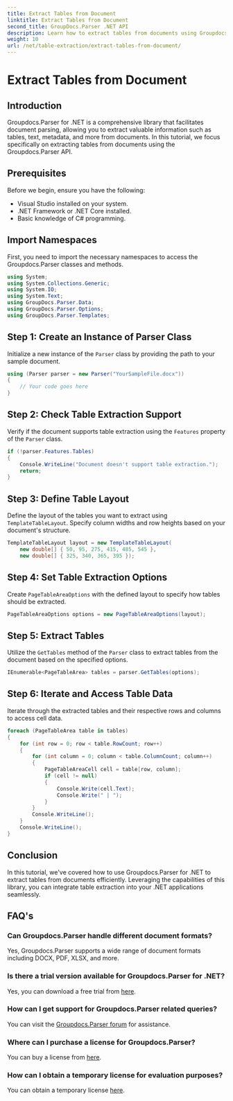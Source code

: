 ```yaml
---
title: Extract Tables from Document
linktitle: Extract Tables from Document
second_title: GroupDocs.Parser .NET API
description: Learn how to extract tables from documents using Groupdocs.Parser for .NET. Follow along for a detailed guide on integrating this functionality.
weight: 10
url: /net/table-extraction/extract-tables-from-document/
---
```


# Extract Tables from Document

## Introduction
Groupdocs.Parser for .NET is a comprehensive library that facilitates document parsing, allowing you to extract valuable information such as tables, text, metadata, and more from documents. In this tutorial, we focus specifically on extracting tables from documents using the Groupdocs.Parser API.
## Prerequisites
Before we begin, ensure you have the following:
- Visual Studio installed on your system.
- .NET Framework or .NET Core installed.
- Basic knowledge of C# programming.

## Import Namespaces
First, you need to import the necessary namespaces to access the Groupdocs.Parser classes and methods.
```csharp
using System;
using System.Collections.Generic;
using System.IO;
using System.Text;
using GroupDocs.Parser.Data;
using GroupDocs.Parser.Options;
using GroupDocs.Parser.Templates;
```
## Step 1: Create an Instance of Parser Class
Initialize a new instance of the `Parser` class by providing the path to your sample document.
```csharp
using (Parser parser = new Parser("YourSampleFile.docx"))
{
    // Your code goes here
}
```
## Step 2: Check Table Extraction Support
Verify if the document supports table extraction using the `Features` property of the `Parser` class.
```csharp
if (!parser.Features.Tables)
{
    Console.WriteLine("Document doesn't support table extraction.");
    return;
}
```
## Step 3: Define Table Layout
Define the layout of the tables you want to extract using `TemplateTableLayout`. Specify column widths and row heights based on your document's structure.
```csharp
TemplateTableLayout layout = new TemplateTableLayout(
    new double[] { 50, 95, 275, 415, 485, 545 },
    new double[] { 325, 340, 365, 395 });
```
## Step 4: Set Table Extraction Options
Create `PageTableAreaOptions` with the defined layout to specify how tables should be extracted.
```csharp
PageTableAreaOptions options = new PageTableAreaOptions(layout);
```
## Step 5: Extract Tables
Utilize the `GetTables` method of the `Parser` class to extract tables from the document based on the specified options.
```csharp
IEnumerable<PageTableArea> tables = parser.GetTables(options);
```
## Step 6: Iterate and Access Table Data
Iterate through the extracted tables and their respective rows and columns to access cell data.
```csharp
foreach (PageTableArea table in tables)
{
    for (int row = 0; row < table.RowCount; row++)
    {
        for (int column = 0; column < table.ColumnCount; column++)
        {
            PageTableAreaCell cell = table[row, column];
            if (cell != null)
            {
                Console.Write(cell.Text);
                Console.Write(" | ");
            }
        }
        Console.WriteLine();
    }
    Console.WriteLine();
}
```
## Conclusion
In this tutorial, we've covered how to use Groupdocs.Parser for .NET to extract tables from documents efficiently. Leveraging the capabilities of this library, you can integrate table extraction into your .NET applications seamlessly.

## FAQ's
### Can Groupdocs.Parser handle different document formats?
Yes, Groupdocs.Parser supports a wide range of document formats including DOCX, PDF, XLSX, and more.
### Is there a trial version available for Groupdocs.Parser for .NET?
Yes, you can download a free trial from [here](https://releases.groupdocs.com/).
### How can I get support for Groupdocs.Parser related queries?
You can visit the [Groupdocs.Parser forum](https://forum.groupdocs.com/c/parser/17) for assistance.
### Where can I purchase a license for Groupdocs.Parser?
You can buy a license from [here](https://purchase.groupdocs.com/buy).
### How can I obtain a temporary license for evaluation purposes?
You can obtain a temporary license [here](https://purchase.groupdocs.com/temporary-license/).
